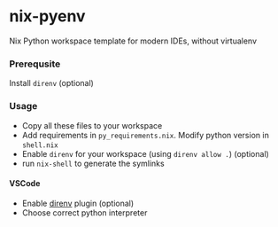 # nix-pyenv
Nix Python workspace template for modern IDEs, without virtualenv

### Prerequsite

Install `direnv` (optional)

### Usage

* Copy all these files to your workspace
* Add requirements in `py_requirements.nix`. Modify python version in `shell.nix`
* Enable `direnv` for your workspace (using `direnv allow .`) (optional)
* run `nix-shell` to generate the symlinks

#### VSCode

* Enable [direnv](https://github.com/direnv/direnv-vscode) plugin (optional)
* Choose correct python interpreter

